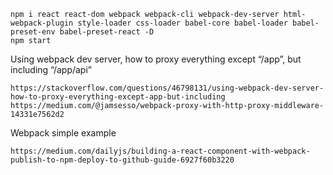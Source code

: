 ```
npm i react react-dom webpack webpack-cli webpack-dev-server html-webpack-plugin style-loader css-loader babel-core babel-loader babel-preset-env babel-preset-react -D
npm start
```

Using webpack dev server, how to proxy everything except “/app”, but including “/app/api”
```
https://stackoverflow.com/questions/46798131/using-webpack-dev-server-how-to-proxy-everything-except-app-but-including
https://medium.com/@jamsesso/webpack-proxy-with-http-proxy-middleware-14331e7562d2
```

Webpack simple example
```
https://medium.com/dailyjs/building-a-react-component-with-webpack-publish-to-npm-deploy-to-github-guide-6927f60b3220
```

